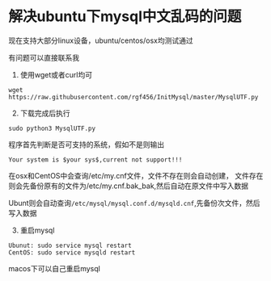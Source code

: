
# 解决ubuntu下mysql中文乱码的问题
现在支持大部分linux设备，ubuntu/centos/osx均测试通过

有问题可以直接联系我

1. 使用wget或者curl均可
```
wget https://raw.githubusercontent.com/rgf456/InitMysql/master/MysqlUTF.py
```
2. 下载完成后执行
```shell
sudo python3 MysqlUTF.py
```
程序首先判断是否可支持的系统，假如不是则输出
```
Your system is $your sys$,current not support!!!
```
在osx和CentOS中会查询/etc/my.cnf文件，文件不存在则会自动创建，
文件存在则会先备份原有的文件为/etc/my.cnf.bak_bak,然后自动在原文件中写入数据

Ubunt则会自动查询`/etc/mysql/mysql.conf.d/mysqld.cnf`,先备份次文件，然后写入数据

3. 重启mysql
```shell
Ubunut: sudo service mysql restart
CentOS: sudo service mysqld restart
```
macos下可以自己重启mysql